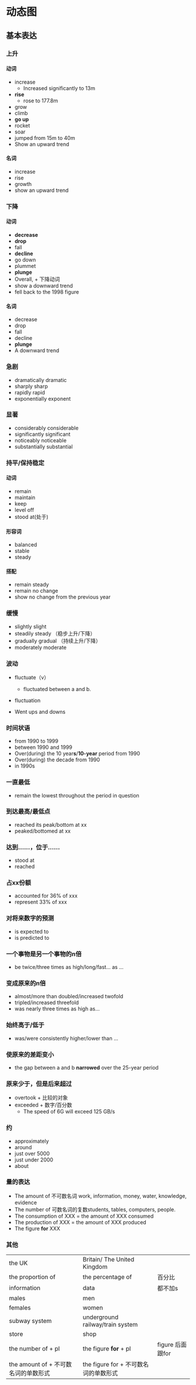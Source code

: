 # 动态图

## 基本表达

### 上升

#### 动词

+ increase
  + Increased significantly to 13m
+ **rise**
  + rose to 177.8m
+ grow
+ climb
+ **go up**
+ rocket
+ soar
+ jumped from 15m to 40m
+ Show an upward trend

#### 名词

+ increase
+ rise
+ growth
+ show an upward trend

### 下降

#### 动词

+ **decrease**
+ **drop**
+ fall
+ **decline**
+ go down
+ plummet
+ **plunge**
+ Overall, + 下降动词
+ show a downward trend
+ fell back to the 1998 figure

#### 名词

+ decrease
+ drop
+ fall
+ decline
+ **plunge**
+ A downward trend

### 急剧

+ dramatically dramatic
+ sharply sharp
+ rapidly rapid
+ exponentially exponent

### 显著

+ considerably considerable
+ significantly significant
+ noticeably noticeable
+ substantially substantial

### 持平/保持稳定

#### 动词

+ remain
+ maintain
+ keep
+ level off
+ stood at(处于)

#### 形容词

+ balanced
+ stable
+ steady

#### 搭配

+ remain steady
+ remain no change
+ show no change from the previous year

### 缓慢

+ slightly slight
+ steadily steady （稳步上升/下降）
+ gradually gradual （持续上升/下降）
+ moderately moderate

### 波动

+ fluctuate（v）
	+ fluctuated between a and b.

+ fluctuation

+ Went ups and downs

### 时间状语

+ from 1990 to 1999
+ between 1990 and 1999
+ Over(during) the 10 year**s**/**10-year** period from 1990
+ Over(during) the decade from 1990
+ in 1990s

### 一直最低

+ remain the lowest throughout the period in question

### 到达最高/最低点

+ reached its peak/bottom at xx
+ peaked/bottomed at xx

### 达到……，位于……

+ stood at
+ reached

### 占xx份额

+ accounted for 36% of xxx
+ represent 33% of xxx

### 对将来数字的预测

+ is expected to 
+ is predicted to 

### 一个事物是另一个事物的n倍

+ be twice/three times as high/long/fast… as …

### 变成原来的n倍

+ almost/more than doubled/increased twofold
+ tripled/increased threefold
+ was nearly three times as high as…

### 始终高于/低于

+ was/were consistently higher/lower than …

### 使原来的差距变小

+ the gap between a and b **narrowed** over the 25-year period

### 原来少于，但是后来超过

+ overtook + 比较的对象
+ exceeded + 数字/百分数
	+ The speed of 6G will exceed 125 GB/s

### 约

+ approximately
+ around
+ just over 5000
+ just under 2000
+ about

### 量的表达

+ The amount of 不可数名词 work, information, money, water, knowledge, evidence
+ The number of 可数名词的复数students, tables, computers, people. 
+ The consumption of XXX = the amount of XXX consumed
+ The production of XXX = the amount of XXX produced
+ The figure **for** XXX 

### 其他

|                                      |                                       |                  |
| ------------------------------------ | ------------------------------------- | ---------------- |
| the UK                               | Britain/ The United Kingdom           |                  |
| the proportion of                    | the percentage of                     | 百分比           |
| information                          | data                                  | 都不加s          |
| males                                | men                                   |                  |
| females                              | women                                 |                  |
| subway system                        | underground railway/train system      |                  |
| store                                | shop                                  |                  |
| the number of + pl                   | the figure **for** + pl               | figure 后面跟for |
| the amount of + 不可数名词的单数形式 | the figure for + 不可数名词的单数形式 |                  |



